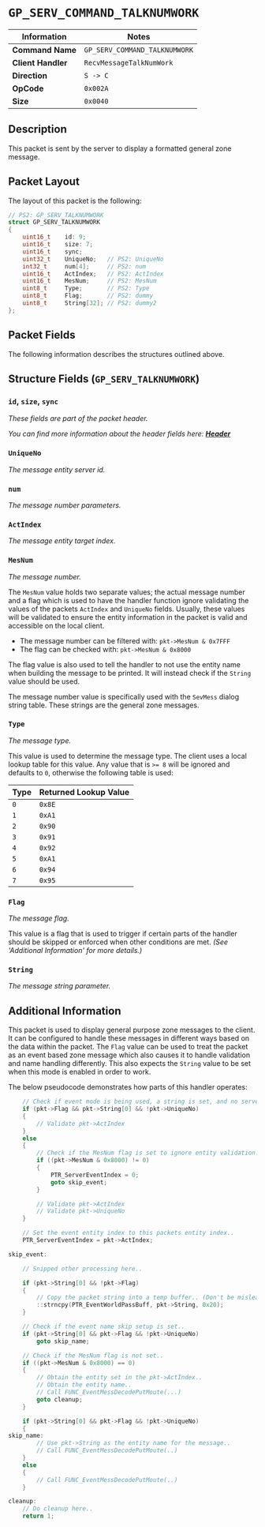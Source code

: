 # `GP_SERV_COMMAND_TALKNUMWORK`

| Information               | Notes |
|---                        |---    |
| **Command Name**          | `GP_SERV_COMMAND_TALKNUMWORK` |
| **Client Handler**        | `RecvMessageTalkNumWork` |
| **Direction**             | `S -> C` |
| **OpCode**                | `0x002A` |
| **Size**                  | `0x0040` |

## Description

This packet is sent by the server to display a formatted general zone message.

## Packet Layout

The layout of this packet is the following:

```cpp
// PS2: GP_SERV_TALKNUMWORK
struct GP_SERV_TALKNUMWORK
{
    uint16_t    id: 9;
    uint16_t    size: 7;
    uint16_t    sync;
    uint32_t    UniqueNo;   // PS2: UniqueNo
    int32_t     num[4];     // PS2: num
    uint16_t    ActIndex;   // PS2: ActIndex
    uint16_t    MesNum;     // PS2: MesNum
    uint8_t     Type;       // PS2: Type
    uint8_t     Flag;       // PS2: dummy
    uint8_t     String[32]; // PS2: dummy2
};
```

## Packet Fields

The following information describes the structures outlined above.

## Structure Fields (`GP_SERV_TALKNUMWORK`)

### `id`, `size`, `sync`

_These fields are part of the packet header._

_You can find more information about the header fields here: [**Header**](/world/HEADER.md)_

### `UniqueNo`

_The message entity server id._

### `num`

_The message number parameters._

### `ActIndex`

_The message entity target index._

### `MesNum`

_The message number._

The `MesNum` value holds two separate values; the actual message number and a flag which is used to have the handler function ignore validating the values of the packets `ActIndex` and `UniqueNo` fields. Usually, these values will be validated to ensure the entity information in the packet is valid and accessible on the local client.

  - The message number can be filtered with: `pkt->MesNum & 0x7FFF`
  - The flag can be checked with: `pkt->MesNum & 0x8000`

The flag value is also used to tell the handler to not use the entity name when building the message to be printed. It will instead check if the `String` value should be used.

The message number value is specifically used with the `SevMess` dialog string table. These strings are the general zone messages.

### `Type`

_The message type._

This value is used to determine the message type. The client uses a local lookup table for this value. Any value that is `>= 8` will be ignored and defaults to `0`, otherwise the following table is used:

| Type | Returned Lookup Value |
| --- | --- |
| `0` | `0x8E` |
| `1` | `0xA1` |
| `2` | `0x90` |
| `3` | `0x91` |
| `4` | `0x92` |
| `5` | `0xA1` |
| `6` | `0x94` |
| `7` | `0x95` |

### `Flag`

_The message flag._

This value is a flag that is used to trigger if certain parts of the handler should be skipped or enforced when other conditions are met. _(See 'Additional Information' for more details.)_

### `String`

_The message string parameter._

## Additional Information

This packet is used to display general purpose zone messages to the client. It can be configured to handle these messages in different ways based on the data within the packet. The `Flag` value can be used to treat the packet as an event based zone message which also causes it to handle validation and name handling differently. This also expects the `String` value to be set when this mode is enabled in order to work.

The below pseudocode demonstrates how parts of this handler operates:

```cpp
    // Check if event mode is being used, a string is set, and no server id was given..
    if (pkt->Flag && pkt->String[0] && !pkt->UniqueNo)
    {
        // Validate pkt->ActIndex
    }
    else
    {
        // Check if the MesNum flag is set to ignore entity validation..
        if ((pkt->MesNum & 0x8000) != 0)
        {
            PTR_ServerEventIndex = 0;
            goto skip_event;
        }

        // Validate pkt->ActIndex
        // Validate pkt->UniqueNo
    }

    // Set the event entity index to this packets entity index..
    PTR_ServerEventIndex = pkt->ActIndex;

skip_event:

    // Snipped other processing here..

    if (pkt->String[0] && !pkt->Flag)
    {
        // Copy the packet string into a temp buffer.. (Don't be mislead by the buffer name here..)
        ::strncpy(PTR_EventWorldPassBuff, pkt->String, 0x20);
    }

    // Check if the event name skip setup is set..
    if (pkt->String[0] && pkt->Flag && !pkt->UniqueNo)
        goto skip_name;

    // Check if the MesNum flag is not set..
    if ((pkt->MesNum & 0x8000) == 0)
    {
        // Obtain the entity set in the pkt->ActIndex..
        // Obtain the entity name..
        // Call FUNC_EventMessDecodePutMoute(...)
        goto cleanup;
    }

    if (pkt->String[0] && pkt->Flag && !pkt->UniqueNo)
    {
skip_name:
        // Use pkt->String as the entity name for the message..
        // Call FUNC_EventMessDecodePutMoute(..)
    }
    else
    {
        // Call FUNC_EventMessDecodePutMoute(..)
    }

cleanup:
    // Do cleanup here..
    return 1;
```
